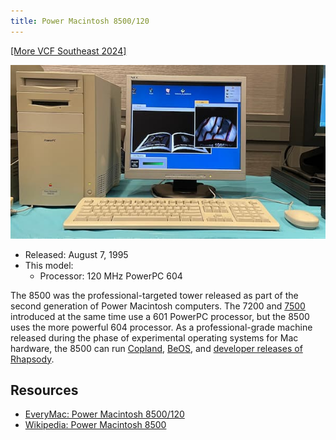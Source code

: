 ```yaml
---
title: Power Macintosh 8500/120
---
```


[[More VCF Southeast 2024]](/computers/vcfse2024)

<img src="/img/vcfse2024/8500-beos-media.jpg" alt="A Power Macintosh 8500/120 running BeOS R3" class="computer-pic" />

- Released: August 7, 1995
- This model:
  - Processor: 120 MHz PowerPC 604

The 8500 was the professional-targeted tower released as part of the second generation of Power Macintosh computers. The 7200 and [7500](./power-mac-7500-100) introduced at the same time use a 601 PowerPC processor, but the 8500 uses the more powerful 604 processor. As a professional-grade machine released during the phase of experimental operating systems for Mac hardware, the 8500 can run [Copland](./copland), [BeOS](./beos), and [developer releases of Rhapsody](./rhapsody).

## Resources

- [EveryMac: Power Macintosh 8500/120](https://everymac.com/systems/apple/powermac/specs/powermac_8500_120.html)
- [Wikipedia: Power Macintosh 8500](https://en.wikipedia.org/wiki/Power_Macintosh_8500)
